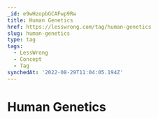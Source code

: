 ```yaml
---
_id: e9wHzopbGCAFwp9Rw
title: Human Genetics
href: https://lesswrong.com/tag/human-genetics
slug: human-genetics
type: tag
tags:
  - LessWrong
  - Concept
  - Tag
synchedAt: '2022-08-29T11:04:05.194Z'
---
```

# Human Genetics

